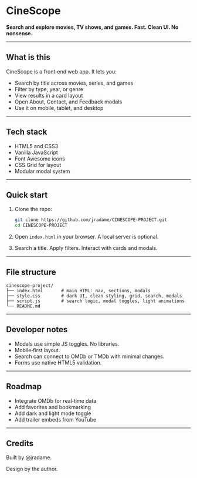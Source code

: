 # CineScope

**Search and explore movies, TV shows, and games. Fast. Clean UI. No nonsense.**

---

## What is this

CineScope is a front‑end web app. It lets you:

* Search by title across movies, series, and games
* Filter by type, year, or genre
* View results in a card layout
* Open About, Contact, and Feedback modals
* Use it on mobile, tablet, and desktop

---

## Tech stack

* HTML5 and CSS3
* Vanilla JavaScript
* Font Awesome icons
* CSS Grid for layout
* Modular modal system

---

## Quick start

1. Clone the repo:

   ```bash
   git clone https://github.com/jradame/CINESCOPE-PROJECT.git
   cd CINESCOPE-PROJECT
   ```
2. Open `index.html` in your browser. A local server is optional.
3. Search a title. Apply filters. Interact with cards and modals.

---

## File structure

```
cinescope-project/
├── index.html       # main HTML: nav, sections, modals
├── style.css        # dark UI, clean styling, grid, search, modals
├── script.js        # search logic, modal toggles, light animations
└── README.md
```

---

## Developer notes

* Modals use simple JS toggles. No libraries.
* Mobile‑first layout.
* Search can connect to OMDb or TMDb with minimal changes.
* Forms use native HTML5 validation.

---

## Roadmap

* Integrate OMDb for real‑time data
* Add favorites and bookmarking
* Add dark and light mode toggle
* Add trailer embeds from YouTube

---

## Credits

Built by @jradame.

Design by the author.
